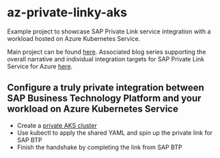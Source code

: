 # az-private-linky-aks
Example project to showcase SAP Private Link service integration with a workload hosted on Azure Kubernetes Service.

Main project can be found [here](https://github.com/MartinPankraz/az-private-linky). Associated blog series supporting the overall narrative and individual integration targets for SAP Private Link Service for Azure [here](https://blogs.sap.com/2021/12/29/getting-started-with-btp-private-link-service-for-azure/).

## Configure a truly private integration between SAP Business Technology Platform and your workload on Azure Kubernetes Service

- Create a [private AKS cluster](https://learn.microsoft.com/en-us/azure/aks/private-clusters)
- Use kubectl to apply the shared YAML and spin up the private link for SAP BTP
- Finish the handshake by completing the link from SAP BTP
